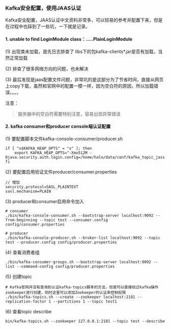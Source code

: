 ### Kafka安全配置，使用JAAS认证

Kafka安全配置，JAAS认证中文资料非常多，可以轻易的参考并配置下来，但是在过程中也踩到了一些坑，一下就是记录。

#### 1. unable to find LoginModule class：.....PlainLoginModule

(1) 出现类未加载，首先日志排查了 libs下的包kafka-clients*.jar是否有加载，当然正常加载

(2) 排查了很多网络方向的问题，也未解决

(3) 最后发现是jaas配置文件问题，非常坑的是这部分为了节省时间，直接从网页上copy下载，虽然和官网中的配置一模一样，因为空白符的原因，所以加载错误。。。。



注意：

> 服务器中的空白符需要特别注意，容易出现异常错误



#### 2. kafka consumer和producer console端认证配置

(1) 要配置脚本文件kafka-console-consumer/producer.sh

```shell
if [ "x$KAFKA_HEAP_OPTS" = "x" ]; then
    export KAFKA_HEAP_OPTS="-Xmx512M -Djava.security.auth.login.config=/home/halo/data/conf/kafka_topic_jass.conf"
fi
```

(2) 要配置启用验证文件producer/consumer.properties

```shell
// 增加
security.protocol=SASL_PLAINTEXT
sasl.mechanism=PLAIN
```

(3) producer和consumer启用命令加入

```shell
# consumer
./bin/kafka-console-consumer.sh --bootstrap-server localhost:9092 --from-beginning --topic test --consumer.config config/consumer.properties

# producer
./bin/kafka-console-producer.sh --broker-list localhost:9092 --topic test --producer.config config/producer.properties
```

(4) 查看消费者组

```shell
./bin/kafka-consumer-groups.sh --bootstrap-server localhost:9092 --list --command-config config/producer.properties
```

(5) 创建topic

```shell
# Kafka官网并没有查询到认证kafka-topics脚本的方法，但是可以直接绕过kafka操作zookeeper进行创建，同时这里可以添加Zookeeper的认证来控制权限
./bin/kafka-topics.sh --create --zookeeper localhost:2181 --replication-factor 1 --partitions 1 --topic test1
```

(6) 查看topic describe

```shell
bin/kafka-topics.sh --zookeeper 127.0.0.1:2181 --topic test --describe
```

